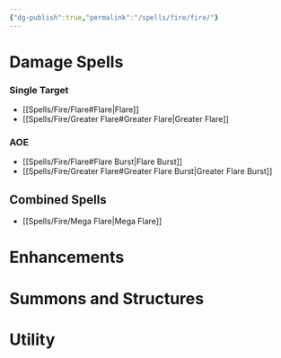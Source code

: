 ```yaml
---
{"dg-publish":true,"permalink":"/spells/fire/fire/"}
---
```


# Damage Spells

### Single Target
- [[Spells/Fire/Flare#Flare\|Flare]]
- [[Spells/Fire/Greater Flare#Greater Flare\|Greater Flare]]

### AOE
- [[Spells/Fire/Flare#Flare Burst\|Flare Burst]]
- [[Spells/Fire/Greater Flare#Greater Flare Burst\|Greater Flare Burst]]

## Combined Spells
- [[Spells/Fire/Mega Flare\|Mega Flare]]

# Enhancements

# Summons and Structures

# Utility